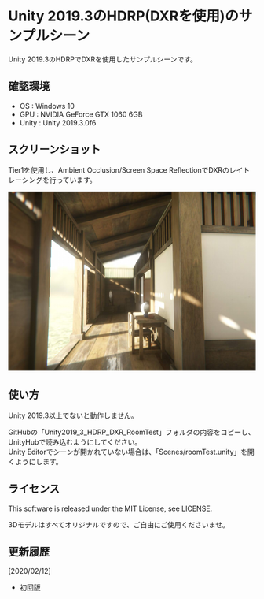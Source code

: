 # Unity 2019.3のHDRP(DXRを使用)のサンプルシーン

Unity 2019.3のHDRPでDXRを使用したサンプルシーンです。    

## 確認環境

* OS : Windows 10
* GPU : NVIDIA GeForce GTX 1060 6GB
* Unity : Unity 2019.3.0f6

## スクリーンショット

Tier1を使用し、Ambient Occlusion/Screen Space ReflectionでDXRのレイトレーシングを行っています。    

![screenshot_001.jpg](./images/screenshot_001.jpg)    

## 使い方

Unity 2019.3以上でないと動作しません。    

GitHubの「Unity2019_3_HDRP_DXR_RoomTest」フォルダの内容をコピーし、UnityHubで読み込むようにしてください。    
Unity Editorでシーンが開かれていない場合は、「Scenes/roomTest.unity」を開くようにします。    

## ライセンス  

This software is released under the MIT License, see [LICENSE](./LICENSE).  

3Dモデルはすべてオリジナルですので、ご自由にご使用くださいませ。    

## 更新履歴

[2020/02/12]    
* 初回版

